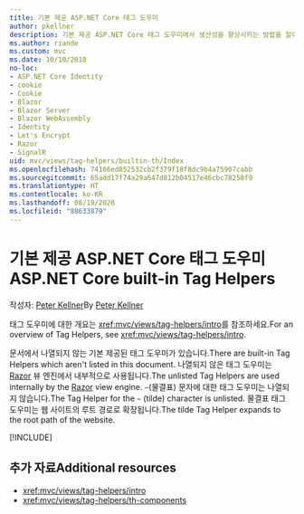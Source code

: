 ```yaml
---
title: 기본 제공 ASP.NET Core 태그 도우미
author: pkellner
description: 기본 제공 ASP.NET Core 태그 도우미에서 생산성을 향상시키는 방법을 알아봅니다.
ms.author: riande
ms.custom: mvc
ms.date: 10/10/2018
no-loc:
- ASP.NET Core Identity
- cookie
- Cookie
- Blazor
- Blazor Server
- Blazor WebAssembly
- Identity
- Let's Encrypt
- Razor
- SignalR
uid: mvc/views/tag-helpers/builtin-th/Index
ms.openlocfilehash: 74166ed852532cb2f379f18f8dc9b4a75907cabb
ms.sourcegitcommit: 65add17f74a29a647d812b04517e46cbc78258f9
ms.translationtype: HT
ms.contentlocale: ko-KR
ms.lasthandoff: 08/19/2020
ms.locfileid: "88633879"
---
```

# <a name="aspnet-core-built-in-tag-helpers"></a><span data-ttu-id="1f556-103">기본 제공 ASP.NET Core 태그 도우미</span><span class="sxs-lookup"><span data-stu-id="1f556-103">ASP.NET Core built-in Tag Helpers</span></span>

<span data-ttu-id="1f556-104">작성자: [Peter Kellner](https://peterkellner.net)</span><span class="sxs-lookup"><span data-stu-id="1f556-104">By [Peter Kellner](https://peterkellner.net)</span></span>

<span data-ttu-id="1f556-105">태그 도우미에 대한 개요는 <xref:mvc/views/tag-helpers/intro>를 참조하세요.</span><span class="sxs-lookup"><span data-stu-id="1f556-105">For an overview of Tag Helpers, see <xref:mvc/views/tag-helpers/intro>.</span></span>

<span data-ttu-id="1f556-106">문서에서 나열되지 않는 기본 제공된 태그 도우미가 있습니다.</span><span class="sxs-lookup"><span data-stu-id="1f556-106">There are built-in Tag Helpers which aren't listed in this document.</span></span> <span data-ttu-id="1f556-107">나열되지 않은 태그 도우미는 [Razor](xref:mvc/views/razor) 뷰 엔진에서 내부적으로 사용됩니다.</span><span class="sxs-lookup"><span data-stu-id="1f556-107">The unlisted Tag Helpers are used internally by the [Razor](xref:mvc/views/razor) view engine.</span></span> <span data-ttu-id="1f556-108">`~`(물결표) 문자에 대한 태그 도우미는 나열되지 않습니다.</span><span class="sxs-lookup"><span data-stu-id="1f556-108">The Tag Helper for the `~` (tilde) character is unlisted.</span></span> <span data-ttu-id="1f556-109">물결표 태그 도우미는 웹 사이트의 루트 경로로 확장됩니다.</span><span class="sxs-lookup"><span data-stu-id="1f556-109">The tilde Tag Helper expands to the root path of the website.</span></span>

[!INCLUDE[](~/includes/built-in-TH.md)]

## <a name="additional-resources"></a><span data-ttu-id="1f556-110">추가 자료</span><span class="sxs-lookup"><span data-stu-id="1f556-110">Additional resources</span></span>

* <xref:mvc/views/tag-helpers/intro>
* <xref:mvc/views/tag-helpers/th-components>
